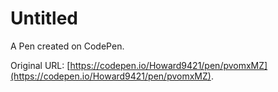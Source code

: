 # Untitled

A Pen created on CodePen.

Original URL: [https://codepen.io/Howard9421/pen/pvomxMZ](https://codepen.io/Howard9421/pen/pvomxMZ).

